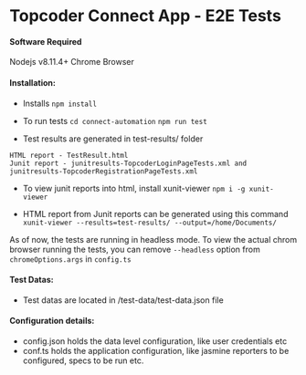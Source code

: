 # Topcoder Connect App - E2E Tests

#### Software Required

Nodejs v8.11.4+
Chrome Browser

#### Installation:

- Installs
  `npm install`

- To run tests
  `cd connect-automation`
  `npm run test`

- Test results are generated in test-results/ folder

```
HTML report - TestResult.html
Junit report - junitresults-TopcoderLoginPageTests.xml and junitresults-TopcoderRegistrationPageTests.xml
```

- To view junit reports into html, install xunit-viewer
  `npm i -g xunit-viewer`

- HTML report from Junit reports can be generated using this command
  `xunit-viewer --results=test-results/ --output=/home/Documents/`

As of now, the tests are running in headless mode. To view the actual chrom browser running the tests, you can remove `--headless` option from `chromeOptions.args` in `config.ts`

#### Test Datas:

- Test datas are located in /test-data/test-data.json file

#### Configuration details:

- config.json holds the data level configuration, like user credentials etc
- conf.ts holds the application configuration, like jasmine reporters to be configured, specs to be run etc.
